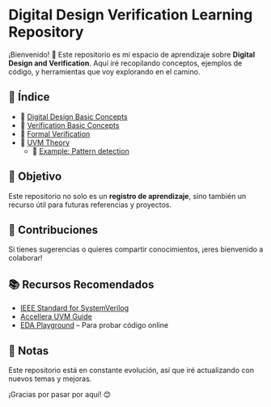 # Digital Design Verification Learning Repository

¡Bienvenido! 🚀 Este repositorio es mi espacio de aprendizaje sobre **Digital Design and Verification**. Aquí iré recopilando conceptos, ejemplos de código, y herramientas que voy explorando en el camino.

## 📂 Índice

* 📂 [Digital Design Basic Concepts](digital_design_concepts/digital_design_concepts.md)
* 📂 [Verification Basic Concepts](basic_concepts/basic_concetps.md)
* 📂 [Formal Verification](formal_verification/formal.md)
* 📂 [UVM Theory](uvm/UVM.md)
    * 📂 [Example: Pattern detection](uvm/examples/test_plan.md) 

## 🚀 Objetivo
Este repositorio no solo es un **registro de aprendizaje**, sino también un recurso útil para futuras referencias y proyectos.

## 🤝 Contribuciones
Si tienes sugerencias o quieres compartir conocimientos, ¡eres bienvenido a colaborar!

## 📚 Recursos Recomendados
- [IEEE Standard for SystemVerilog](https://ieeexplore.ieee.org/document/8299595)
- [Accellera UVM Guide](https://www.accellera.org/downloads/standards/uvm)
- [EDA Playground](https://www.edaplayground.com/) – Para probar código online

## 📌 Notas
Este repositorio está en constante evolución, así que iré actualizando con nuevos temas y mejoras.

¡Gracias por pasar por aquí! 😊

